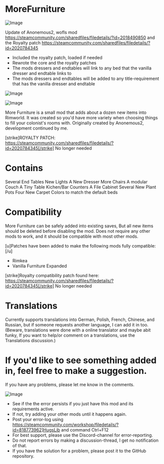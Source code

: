 # MoreFurniture

![Image](https://i.imgur.com/buuPQel.png)

Update of Anonemous2, wofls mod
https://steamcommunity.com/sharedfiles/filedetails/?id=2018490850
and the Royalty patch
https://steamcommunity.com/sharedfiles/filedetails/?id=2020784345

- Included the royalty patch, loaded if needed
- Rewrote the core and the royalty patches
- The mods dressers and endtables will link to any bed that the vanilla dresser and endtable links to
- The mods dressers and endtables will be added to any title-requirement that has the vanilla dresser and endtable

![Image](https://i.imgur.com/pufA0kM.png)

	
![Image](https://i.imgur.com/Z4GOv8H.png)

More Furniture is a small mod that adds about a dozen new items into Rimworld. It was created so you'd have more variety when choosing things to fill your colonist's rooms with. Originally created by Anonemous2, development continued by me. 

[strike]ROYALTY PATCH: https://steamcommunity.com/sharedfiles/filedetails/?id=2020784345[/strike] 
No longer needed


#  Contains
 

Several End Tables
New Lights
A New Dresser
More Chairs
A modular Couch
A Tiny Table
Kichen/Bar Counters
A File Cabinet
Several New Plant Pots
Four New Carpet Colors to match the default beds

#  Compatibility
 

More Furniture can be safely added into existing saves, But all new items should be deleted before disabling the mod. Does not require any other mods to work, and it should be compatible with most other mods.

[u]Patches have been added to make the following mods fully compatible:[/u]
- Rimkea
- Vanilla Furniture Expanded

[strike]Royalty compatibility patch found here: https://steamcommunity.com/sharedfiles/filedetails/?id=2020784345[/strike]
No longer needed

#  Translations
 

Currently supports translations into German, Polish, French, Chinese, and Russian, but if someone requests another language, I can add it in too. (Beware, translations were done with a online translator and maybe abit funky, If you want to help/or comment on a translations, use the Translations discussion.)

#  If you'd like to see something added in, feel free to make a suggestion. 

If you have any problems, please let me know in the comments.


![Image](https://i.imgur.com/PwoNOj4.png)



-  See if the the error persists if you just have this mod and its requirements active.
-  If not, try adding your other mods until it happens again.
-  Post your error-log using https://steamcommunity.com/workshop/filedetails/?id=818773962]HugsLib and command Ctrl+F12
-  For best support, please use the Discord-channel for error-reporting.
-  Do not report errors by making a discussion-thread, I get no notification of that.
-  If you have the solution for a problem, please post it to the GitHub repository.




